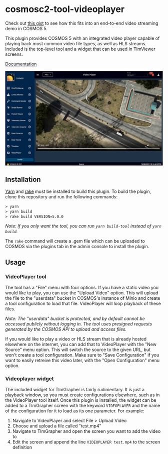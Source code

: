 # cosmosc2-tool-videoplayer

Check out [this gist](https://gist.github.com/ryan-pratt/d364a65677874d04a674c46b171113aa) to see how this fits into an end-to-end video streaming demo in COSMOS 5.

This plugin provides COSMOS 5 with an integrated video player capable of playing back most common video file types, as well as HLS streams. Included is the top-level tool and a widget that can be used in TlmViewer screens.

[Documentation](http://cosmosc2.com)

![demo.png](demo.png)

## Installation

[Yarn](https://classic.yarnpkg.com/lang/en/docs/install) and [rake](https://rubygems.org/gems/rake) must be installed to build this plugin. To build the plugin, clone this repository and run the following commands:

```
> yarn
> yarn build
> rake build VERSION=5.0.0
```

*Note: If you only want the tool, you can run `yarn build-tool` instead of `yarn build`.*

The `rake` command will create a .gem file which can be uploaded to COSMOS via the plugins tab in the admin console to install the plugin.

## Usage

### VideoPlayer tool

The tool has a "File" menu with four options. If you have a static video you would like to play, you can use the "Upload Video" option. This will upload the file to the "userdata" bucket in COSMOS's instance of Minio and create a tool configuration to load that file. VideoPlayer will loop playback of these files.

*Note: The "userdata" bucket is protected, and by default cannot be accessed publicly without logging in. The tool uses presigned requests generated by the COSMOS API to upload and access files.*

If you would like to play a video or HLS stream that is already hosted elsewhere on the internet, you can add that to VideoPlayer with the "New Source" menu option. This will switch the source to the given URL, but won't create a tool configuration. Make sure to "Save Configuration" if you want to easily retreive this video later, with the "Open Configuration" menu option.

### Videoplayer widget

The included widget for TlmGrapher is fairly rudimentary. It is just a playback window, so you must create configurations elsewhere, such as in the VideoPlayer tool itself. Once this plugin is installed, the widget can be added to a TlmGrapher screen with the keyword `VIDEOPLAYER` and the name of the configuration for it to load as its one parameter. For example:

1. Navigate to VideoPlayer and select File > Upload Video
1. Choose and upload a file called "test.mp4"
1. Navigate to TlmGrapher and open the screen you want to add the video to
1. Edit the screen and append the line `VIDEOPLAYER test.mp4` to the screen definition
